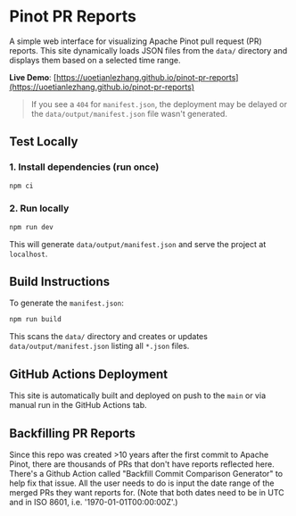 # Pinot PR Reports

A simple web interface for visualizing Apache Pinot pull request (PR) reports. This site dynamically loads JSON files 
from the `data/` directory and displays them based on a selected time range.

**Live Demo**: [https://uoetianlezhang.github.io/pinot-pr-reports](https://uoetianlezhang.github.io/pinot-pr-reports)

> If you see a `404` for `manifest.json`, the deployment may be delayed or the `data/output/manifest.json` file wasn't generated.

## Test Locally

### 1. Install dependencies (run once)
```bash
npm ci
```

### 2. Run locally
```bash
npm run dev
```
This will generate `data/output/manifest.json` and serve the project at `localhost`.

## Build Instructions
To generate the `manifest.json`:
```bash
npm run build
```
This scans the `data/` directory and creates or updates `data/output/manifest.json` listing all `*.json` files.

## GitHub Actions Deployment
This site is automatically built and deployed on push to the `main` or via manual run in the GitHub Actions tab.

## Backfilling PR Reports

Since this repo was created >10 years after the first commit to Apache Pinot, there are thousands of PRs that don't have reports reflected here. There's a Github Action called "Backfill Commit Comparison Generator" to help fix that issue. All the user needs to do is input the date range of the merged PRs they want reports for. (Note that both dates need to be in UTC and in ISO 8601, i.e. '1970-01-01T00:00:00Z'.)
